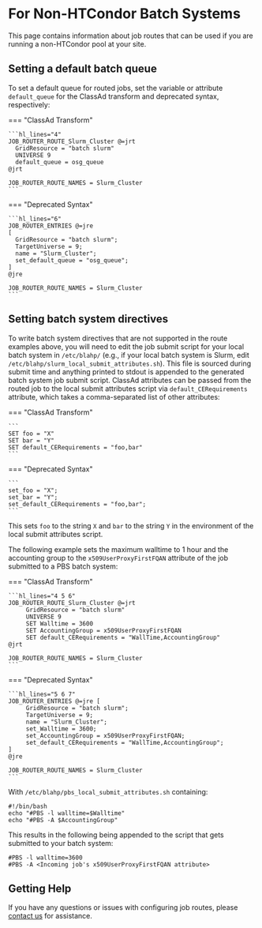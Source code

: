 For Non-HTCondor Batch Systems
==============================

This page contains information about job routes that can be used if you are running a non-HTCondor pool at your site.

Setting a default batch queue
-----------------------------

To set a default queue for routed jobs, set the variable or attribute `default_queue` for the ClassAd
transform and deprecated syntax, respectively:

=== "ClassAd Transform"

    ```hl_lines="4"
    JOB_ROUTER_ROUTE_Slurm_Cluster @=jrt
      GridResource = "batch slurm"
      UNIVERSE 9
      default_queue = osg_queue
    @jrt

    JOB_ROUTER_ROUTE_NAMES = Slurm_Cluster
    ```

=== "Deprecated Syntax"

    ```hl_lines="6"
    JOB_ROUTER_ENTRIES @=jre
    [
      GridResource = "batch slurm";
      TargetUniverse = 9;
      name = "Slurm_Cluster";
      set_default_queue = "osg_queue";
    ]
    @jre

    JOB_ROUTER_ROUTE_NAMES = Slurm_Cluster
    ```

Setting batch system directives
-------------------------------

To write batch system directives that are not supported in the route examples above, you will need to edit the job
submit script for your local batch system in `/etc/blahp/`
(e.g., if your local batch system is Slurm, edit `/etc/blahp/slurm_local_submit_attributes.sh`).
This file is sourced during submit time and anything printed to stdout is appended to the generated batch system job
submit script.
ClassAd attributes can be passed from the routed job to the local submit attributes script via
`default_CERequirements` attribute, which takes a comma-separated list of other attributes:

=== "ClassAd Transform"

    ```
    SET foo = "X"
    SET bar = "Y"
    SET default_CERequirements = "foo,bar"
    ```

=== "Deprecated Syntax"

    ```
    set_foo = "X";
    set_bar = "Y";
    set_default_CERequirements = "foo,bar";
    ```

This sets `foo` to the string `X` and `bar` to the string `Y` in the environment of the local submit attributes script.

The following example sets the maximum walltime to 1 hour and the accounting group to the `x509UserProxyFirstFQAN`
attribute of the job submitted to a PBS batch system:

=== "ClassAd Transform"

    ```hl_lines="4 5 6"
    JOB_ROUTER_ROUTE_Slurm_Cluster @=jrt
         GridResource = "batch slurm"
         UNIVERSE 9
         SET Walltime = 3600
         SET AccountingGroup = x509UserProxyFirstFQAN
         SET default_CERequirements = "WallTime,AccountingGroup"
    @jrt

    JOB_ROUTER_ROUTE_NAMES = Slurm_Cluster
    ```

=== "Deprecated Syntax"

    ```hl_lines="5 6 7"
    JOB_ROUTER_ENTRIES @=jre [
         GridResource = "batch slurm";
         TargetUniverse = 9;
         name = "Slurm_Cluster";
         set_Walltime = 3600;
         set_AccountingGroup = x509UserProxyFirstFQAN;
         set_default_CERequirements = "WallTime,AccountingGroup";
    ]
    @jre

    JOB_ROUTER_ROUTE_NAMES = Slurm_Cluster
    ```

With `/etc/blahp/pbs_local_submit_attributes.sh` containing:

```
#!/bin/bash
echo "#PBS -l walltime=$Walltime"
echo "#PBS -A $AccountingGroup"
```

This results in the following being appended to the script that gets submitted to your batch system:

```
#PBS -l walltime=3600
#PBS -A <Incoming job's x509UserProxyFirstFQAN attribute>
```

Getting Help
------------

If you have any questions or issues with configuring job routes, please [contact us](../../index.md#contact-us) for
assistance.
